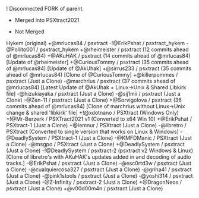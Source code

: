 ! Disconnected FORK of parent.
+ Merged into PSXtract2021
- Not Merged

Hykem (original)
+@mrlucas84 / psxtract
	-!@ErikPshat / psxtract_hykem
		-@Pollito001 / psxtract_hykem
	+@rheimeister / psxtract (12 commits ahead of @mrlucas84)
	+@AKuHAK / psxtract (14 commits ahead of @mrlucas84) [Update of @rheimeister]
	+@CuriousTommy / psxtract (35 commits ahead of @mrlucas84) [Update of @AkUhak]
	+@sirrus233 / psxtract (35 commits ahead of @mrlucas84) [Clone of @CuriousTommy]
		+@killerpommes / psxtract (Just a Clone)
	-@marchrius / psxtract (37 commits ahead of @mrlucas84) [Latest Update of @AkUhak + Linux->Unix & Shared Libkirk file]
		-@hizukiayaka / psxtract (Just a Clone)
		-@sij1mii / psxtract (Just a Clone)
		-@Zen-11 / psxtract (Just a Clone)
	+@Sorvigolova / psxtract (36 commits ahead of @mrlucas84) [Clone of marchrius without Linux->Unix change & shared 'libkirk' file]
		+!@xdotnano / PSXtract (Windows Only)
			+!@Mr-Berzerk / PSXTract2021 v1 (Converted to x64 Win 10)
			+@ErikPshat / PSXtract-1 (Just a Clone)
			+@Iemnur / PSXtract (Just a Clone)
			-@libretro / PSXtract (Converted to single version that works on Linux & Windows)
				-@DeadlySystem / PSXtract-1 (Just a Clone)
				-@KMFDManic / PSXtract (Just a Clone)
				-@msgpo / PSXtract (Just a Clone)
		+@DeadlySystem / psxtract (Just a Clone)
		-!@DeadlySystem / psxtract-2 (psxtract v2 Windows & Linux)[Clone of libretro's with AKuHAK's updates added in and decoding of audio tracks.]
			-@ErikPshat / psxtract (Just a Clone)
			-@esc0rtd3w / psxtract (Just a Clone)
				-@cualquiercosa327 / psxtract (Just a Clone)
			-@griha41 / psxtract (Just a Clone)
			-@pink1stools / psxtract (Just a Clone)
			-@yoshi314 / psxtract (Just a Clone)
			-@Z-Infinity / psxtract-2 (Just a Clone)
		+@DragonNeos / psxtract (Just a Clone)
	+@v00d00m4n / psxtract (Just a Clone)
  
